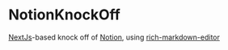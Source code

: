 # NotionKnockOff

[NextJs](https://nextjs.org)-based knock off of [Notion](https://www.notion.so/), using [rich-markdown-editor](https://github.com/outline/rich-markdown-editor)
